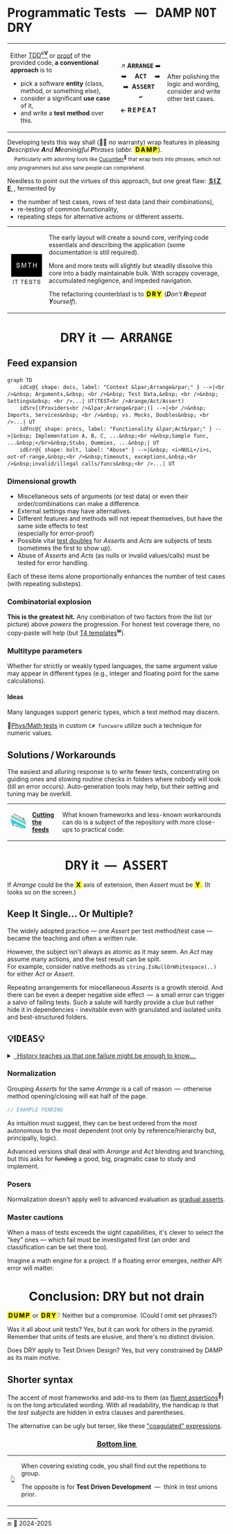 # Programmatic Tests &nbsp; &mdash; &nbsp; DAMP <samp>NOT</samp> DRY

<table><tr><td><p>Either <a href="../../asDrive">TDD<sup>e<b>V</b></sup></a> or <a href="../../asQA">proof</a> of the provided code, <b>a conventional approach</b> is to</p>
    <ul>
        <li>pick a software <b>entity</b> (class, method, or something else),</li>
        <li>consider a significant <b>use case</b> of it,</li>
        <li>and write a <b>test method</b> over this.</li>
    </ul>
</td><td><p align="center">
↗️&nbsp;<b>A<samp>RRANGE</samp></b>&nbsp;➡️ <br />➡️&nbsp; &nbsp; &nbsp;<b>A<samp>CT</samp></b>&nbsp; &nbsp; &nbsp;➡️ <br />➡️&nbsp; <b>A<samp>SSERT&nbsp; ↩️</samp></b></p>
<p><b>&larr;&nbsp;R&thinsp;E&thinsp;P&thinsp;E&thinsp;A&thinsp;T</b></p></td><td><p>After polishing the logic and wording,<br />consider and write other test cases.</p>
</td></tr></table>

Developing tests this way shall (☝🏼 no warranty) wrap features in pleasing _<b>D</b>escriptive <b>A</b>nd <b>M</b>eaninigful <b>P</b>hrases_ (_abbr._ <mark>&thinsp;<b>D&thinsp;A&thinsp;M&thinsp;P</b>&thinsp;</mark>).\
&nbsp; &nbsp; <sub>Particularly with adorning tools like [Cucumber](https://cucumber.io/docs/guides/10-minute-tutorial/?lang=java#write-a-scenario)<sup>🔗</sup> that wrap tests into phrases, which not only programmers but also sane people can comprehend.</sub>

Needless to point out the virtues of this approach, but one great flaw: <ins>&thinsp;<b>S&thinsp;I&thinsp;Z&thinsp;E</b>&nbsp;</ins>&thinsp;, fermented by

* the number of test cases, rows of test data (and their combinations),
* re-testing of common functionality,
* repeating steps for alternative actions or different asserts.</p>

<table><tr><td><picture><img alt="&nbsp;Black box of test (not of application)" src="../../../../_rsc/_img/memes/ItTestsSmth.jpg" /></picture>
</td><td>
<p>The early layout will create a sound core, verifying code essentials and describing the application (some documentation is still required).</p>
<p>More and more tests will slightly but steadily dissolve this core into a badly maintainable bulk. With scrappy coverage, accumulated negligence, and impeded navigation.</p>
    <p>The refactoring counterblast is to <mark>&thinsp;<b>D&thinsp;R&thinsp;Y</b>&thinsp;</mark> (<i><b>D</b>on't <b>R</b>repeat <b>Y</b>ourself</i>).</p>
</td></tr></table>

<h1 align="center">DRY it &nbsp;&mdash;&nbsp; A<samp>RRANGE</samp></h1>

## Feed expansion

```mermaid
graph TD
    idCx@{ shape: docs, label: "Context &lpar;Arrange&rpar;" } -->|<br />&nbsp; Arguments,&nbsp; <br />&nbsp; Test Data,&nbsp; <br />&nbsp; Settings&nbsp; <br />...| UT(TEST<br />Arange/Act/Assert)
    idSrv[(Providers<br />&lpar;Arrange&rpar;)] -->|<br />&nbsp; Imports, Services&nbsp; <br />&nbsp; vs. Mocks, Doubles&nbsp; <br />...| UT
    idFnc@{ shape: procs, label: "Functionality &lpar;Act&rpar;" } -->|&nbsp; Implementation A, B, C, ...&nbsp;<br >&nbsp;Sample func, ...&nbsp;</br>&nbsp;Stubs, Dummies, ...&nbsp;| UT
    idErr@{ shape: bolt, label: "Abuse" } -->|&nbsp; <i>NULL</i>s, out-of-range,&nbsp;<br />&nbsp;timeouts, exceptions,&nbsp;<br />&nbsp;invalid/illegal calls/funcs&nbsp;<br />...| UT

```

### Dimensional growth

* Miscellaneous sets of arguments (or test data) or even their order/combinations can make a difference.
* External settings may have alternatives.
* Different features and methods will not repeat themselves, but have the same side effects to test\
(especially for error-proof)
* Possible vital <ins>test doubles</ins> for _Asserts_ and _Acts_ are subjects of tests (sometimes the first to show up).
* Abuse of _Asserts_ and _Acts_ (as nulls or invalid values/calls) must be tested for error handling.

Each of these items alone proportionally enhances the number of test cases (with repeating substeps).

### Combinatorial explosion

**This is the greatest hit.** Any combination of two factors from the list (or picture) above _powers_ the progression. 
For honest test coverage there, no copy-paste will help (but [T4 templates](https://en.wikipedia.org/wiki/Text_Template_Transformation_Toolkit)<sup><b>w</b></sup>).

### Multitype parameters

Whether for strictly or weakly typed languages, the same argument value may appear in different types (e.g., integer and floating point for the same calculations).

#### Ideas

Many languages support generic types, which a test method may discern.

🧪[Phys/Math tests](https://github.com/Kyriosity/use-dev/tree/main/src/TuttiFrutti/FuncStore.Convers.Tests/PhysMath) in custom <code></b>C#</b> funcware</code> utilize such a technique for numeric values.

## Solutions&thinsp;/&thinsp;Workarounds

The easiest and alluring response is to write fewer tests, concentrating on guiding ones and stowing routine checks in folders where nobody will look (till an error occurs). 
Auto-generation tools may help, but their setting and tuning may be overkill.

<table><tr></tr><tr>
<td><picture><img alt="&nbsp;READ-WRITE meets USE-DEV" width="100px" src="../../../../_rsc/_img/_nav/read-write_use-dev.png" /></picture></td><td>
    <a href="https://github.com/Kyriosity/use-dev/blob/main/README%2B/tests/README%2B/prog_tests-cut_feeds.md"><b>Cutting<br />the feeds</b></a>
</td>
<td>

What known frameworks and less-known workarounds can do is a subject of the repository with more close-ups to practical code:
    
</td></tr></table>

<h1 align="center">D<samp>RY</samp> it &nbsp;&mdash;&nbsp; A<samp>SSERT</samp></h1>

If *Arrange* could be the **<mark>&thinsp;X&thinsp;</mark>** axis of extension, then *Assert* must be **<mark>&thinsp;Y&thinsp;</mark>**. (It looks so on the screen.)

## Keep It Single... Or Multiple?

The widely adopted practice &mdash; one *Assert* per test method/test case &mdash; became the teaching and often a written rule.

However, the subject isn't always as atomic as it may seem. An _Act_ may assume many actions, and the test result can be split.\
For example, consider native methods as `string.IsNullOrWhitespace(..)` for either *Act* or *Assert*.

Repeating arrangements for miscellaneous _Asserts_ is a growth steroid. 
And there can be even a deeper negative side effect &thinsp;&mdash;&thinsp; a small error can trigger a salvo of failing tests. 
Such a salute will hardly provide a clue but rather hide it in dependencies - inevitable even with granulated and isolated units and best-structured folders.

## 💡I<samp>DEAS</samp>💡

<details><summary><ins>&nbsp; History teaches us that one failure might be enough to know...&nbsp;</ins></summary>
    
> &nbsp;\
> As in the anecdote about **Napoleon** enraged by the silence of cannons on a flank.\
A summoned general was eager to recount seven reasons, he knew, but was shortly interrupted with\
<samp>«Already one is more than enough for me».</samp>
>
> The same Albert Einstein replied to "One Hundred Authors Against Einstein", 1931:\
> <samp>"If I were wrong, it would only take one."</samp>\
> &nbsp;

</details>

### Normalization

Grouping _Asserts_ for the same _Arrange_ is a call of reason &thinsp;&mdash;&thinsp; otherwise method opening/closing will eat half of the page.

```csharp
// EXAMPLE PENDING
```

As intuition must suggest, they can be best ordered from the most autonomous to the most dependent (not only by reference/hierarchy but, principally, logic).

Advanced versions shall deal with _Arrange_ and _Act_ blending and branching, but this asks for <s>funding</s> a good, big, pragmatic case to study and implement.

### Posers

Normalization doesn't apply well to advanced evaluation as [gradual asserts](https://github.com/Kyriosity/use-dev/blob/main/README+/tests/README+/unit_test-gradual_assert.md).

### Master cautions

When a mass of tests exceeds the sight capabilities, it's clever to select the "key" ones &mdash; which fail must be investigated first (an order and classification can be set there too).

Imagine a math engine for a project. If a floating error emerges, neither API error will matter.

<h1 align="center">Conclusion: D<samp>RY</samp> but not drain</h1>

<mark>&thinsp;<b>D&thinsp;U&thinsp;M&thinsp;P</b>&thinsp;</mark> or <mark>&thinsp;<b>D&thinsp;R&thinsp;Y</b>&thinsp;</mark>❔ Neither but a compromise. (Could I omit set phrases?) 

Was it all about unit tests? Yes, but it can work for others in the pyramid. Remember that units of tests are elusive, and there's no distinct division.

Does DRY apply to Test Driven Design? Yes, but very constrained by DAMP as its main motive.

## Shorter syntax

The accent of most frameworks and add-ins to them (as [fluent assertions](https://fluentassertions.com)<sup>🔗</sup>) is on the long articulated wording. 
With all readability, the handicap is that the _test subjects_ are hidden in extra clauses and parentheses.

The alternative can be ugly but terser, like these ["coagulated" expressions](https://github.com/Kyriosity/use-dev/blob/main/src/TuttiFrutti/FeatTest/README.md#assert-by-assign).

<h3 align="center"><ins>&thinsp;Bottom line&thinsp;</ins></h3>

<table align="center"><tr></tr><tr><td>👆</td><td>
    
When covering existing code, you shall find out the repetitions to group.

The opposite is for **Test Driven Development** &nbsp;&mdash;&nbsp; think in test unions prior.

</td></tr></table>

\___________\
🔚 🌙 2024-2025
